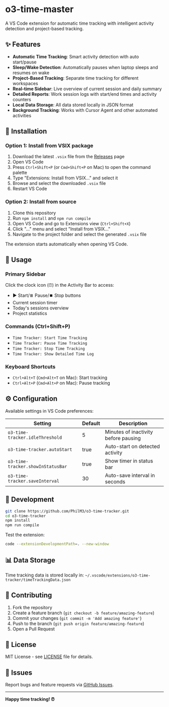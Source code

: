 # o3-time-master

A VS Code extension for automatic time tracking with intelligent activity detection and project-based tracking.

## ✨ Features

- **Automatic Time Tracking**: Smart activity detection with auto start/pause
- **Sleep/Wake Detection**: Automatically pauses when laptop sleeps and resumes on wake
- **Project-Based Tracking**: Separate time tracking for different workspaces
- **Real-time Sidebar**: Live overview of current session and daily summary
- **Detailed Reports**: Work session logs with start/end times and activity counters
- **Local Data Storage**: All data stored locally in JSON format
- **Background Tracking**: Works with Cursor Agent and other automated activities

## 🚀 Installation

### Option 1: Install from VSIX package
1. Download the latest `.vsix` file from the [Releases](https://github.com/PhilM3/o3-time-tracker/releases) page
2. Open VS Code
3. Press `Ctrl+Shift+P` (or `Cmd+Shift+P` on Mac) to open the command palette
4. Type "Extensions: Install from VSIX..." and select it
5. Browse and select the downloaded `.vsix` file
6. Restart VS Code

### Option 2: Install from source
1. Clone this repository
2. Run `npm install` and `npm run compile`
3. Open VS Code and go to Extensions view (`Ctrl+Shift+X`)
4. Click "..." menu and select "Install from VSIX..."
5. Navigate to the project folder and select the generated `.vsix` file

The extension starts automatically when opening VS Code.

## 📱 Usage

### Primary Sidebar
Click the clock icon (⏰) in the Activity Bar to access:
- ▶️ Start/⏸️ Pause/⏹️ Stop buttons
- Current session timer
- Today's sessions overview
- Project statistics

### Commands (Ctrl+Shift+P)
- `Time Tracker: Start Time Tracking`
- `Time Tracker: Pause Time Tracking`
- `Time Tracker: Stop Time Tracking`
- `Time Tracker: Show Detailed Time Log`

### Keyboard Shortcuts
- `Ctrl+Alt+T` (`Cmd+Alt+T` on Mac): Start tracking
- `Ctrl+Alt+P` (`Cmd+Alt+P` on Mac): Pause tracking

## ⚙️ Configuration

Available settings in VS Code preferences:

| Setting | Default | Description |
|---------|---------|-------------|
| `o3-time-tracker.idleThreshold` | 5 | Minutes of inactivity before pausing |
| `o3-time-tracker.autoStart` | true | Auto-start on detected activity |
| `o3-time-tracker.showInStatusBar` | true | Show timer in status bar |
| `o3-time-tracker.saveInterval` | 30 | Auto-save interval in seconds |

## 🔧 Development

```bash
git clone https://github.com/PhilM3/o3-time-tracker.git
cd o3-time-tracker
npm install
npm run compile
```

Test the extension:
```bash
code --extensionDevelopmentPath=. --new-window
```

## 📊 Data Storage

Time tracking data is stored locally in:
`~/.vscode/extensions/o3-time-tracker/timeTrackingData.json`

## 🤝 Contributing

1. Fork the repository
2. Create a feature branch (`git checkout -b feature/amazing-feature`)
3. Commit your changes (`git commit -m 'Add amazing feature'`)
4. Push to the branch (`git push origin feature/amazing-feature`)
5. Open a Pull Request

## 📝 License

MIT License - see [LICENSE](LICENSE) file for details.

## 🐛 Issues

Report bugs and feature requests via [GitHub Issues](https://github.com/PhilM3/o3-time-tracker/issues).

---

**Happy time tracking! ⏰** 
